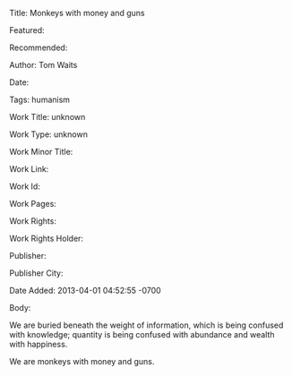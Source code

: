 Title: Monkeys with money and guns

Featured: 

Recommended: 

Author: Tom Waits

Date: 

Tags: humanism

Work Title: unknown

Work Type: unknown

Work Minor Title:  

Work Link: 

Work Id:  

Work Pages:  

Work Rights:  

Work Rights Holder:  

Publisher:  

Publisher City:  

Date Added: 2013-04-01 04:52:55 -0700

Body:

We are buried beneath the weight of information, which is being confused with knowledge; quantity is being confused with abundance and wealth with happiness. 

We are monkeys with money and guns.

